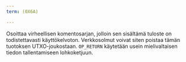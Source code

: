 ```yaml
---
term: (0X6A)

---
```

Osoittaa virheellisen komentosarjan, jolloin sen sisältämä tuloste on todistettavasti käyttökelvoton. Verkkosolmut voivat siten poistaa tämän tuotoksen UTXO-joukostaan. `OP_RETURN` käytetään usein mielivaltaisen tiedon tallentamiseen lohkoketjuun.